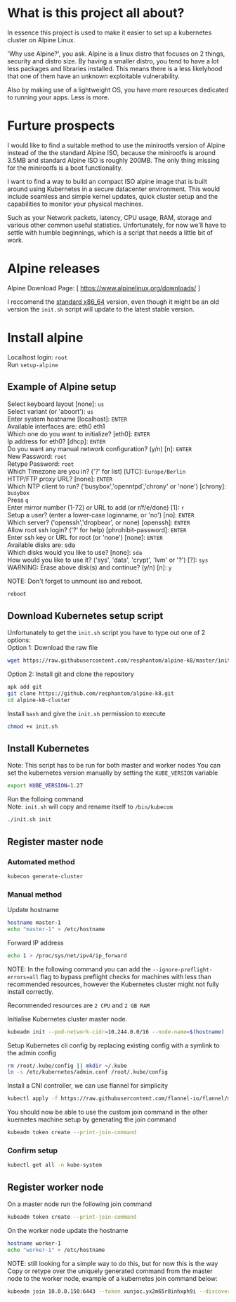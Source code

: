 # What is this project all about?

In essence this project is used to make it easier to set up a kubernetes cluster on Alpine Linux. 

'Why use Alpine?', you ask. Alpine is a linux distro that focuses on 2 things, security and distro size. By having a smaller distro, you tend to have a lot less packages and libraries installed. This means there is a less likelyhood that one of them have an unknown exploitable vulnerability. 

Also by making use of a lightweight OS, you have more resources dedicated to running your apps. Less is more.

# Furture prospects

I would like to find a suitable method to use the minirootfs version of Alpine instead of the the standard Alpine ISO, because the minirootfs is around 3.5MB and standard Alpine ISO is roughly 200MB. The only thing missing for the minirootfs is a boot functionality. 

I want to find a way to build an compact ISO alpine image that is built around using Kubernetes in a secure datacenter environment. This would include seamless and simple kernel updates, quick cluster setup and the capabilities to monitor your physical machines. 

Such as your Network packets, latency, CPU usage, RAM, storage and various other common useful statistics. Unfortunately, for now we'll have to settle with humble beginnings, which is a script that needs a little bit of work.

# Alpine releases

Alpine Download Page: [ https://www.alpinelinux.org/downloads/ ]

I reccomend the [standard x86_64] version, even though it might be an old version the `init.sh` script will update to the latest stable version.

# Install alpine
Localhost login: `root` \
Run `setup-alpine`

## Example of Alpine setup

Select keyboard layout [none]: `us` \
Select variant (or 'aboort'): `us` \
Enter system hostname [localhost]: `ENTER` \
Available interfaces are: eth0 eth1 \
Which one do you want to initialize? [eth0]: `ENTER` \
Ip address for eth0? [dhcp]: `ENTER` \
Do you want any manual network configuration? (y/n) [n]: `ENTER` \
New Password: `root` \
Retype Password: `root` \
Which Timezone are you in? ('?' for list) [UTC]: `Europe/Berlin` \
HTTP/FTP proxy URL? [none]: `ENTER` \
Which NTP client to run? ('busybox','openntpd','chrony' or 'none') [chrony]: `busybox` \
Press `q` \
Enter mirror number (1-72) or URL to add (or r/f/e/done) [1]: `r` \
Setup a user? (enter a lower-case loginname, or 'no') [no]: `ENTER` \
Which server? ('openssh','dropbear', or none) [openssh]: `ENTER` \
Allow root ssh login? ('?' for help) [phrohibit-password]: `ENTER` \
Enter ssh key or URL for root (or 'none') [none]: `ENTER` \
Available disks are: sda \
Which disks would you like to use? [none]: `sda` \
How would you like to use it? ('sys', 'data', 'crypt', 'lvm' or '?') [?]: `sys` \
WARNING: Erase above disk(s) and continue? (y/n) [n]: `y` 

NOTE: Don't forget to unmount iso and reboot.
```sh
reboot
```

## Download Kubernetes setup script
Unfortunately to get the `init.sh` script you have to type out one of 2 options: \
Option 1: Download the raw file
```sh
wget https://raw.githubusercontent.com/resphantom/alpine-k8/master/init.sh
```
Option 2: Install git and clone the repository
```sh
apk add git
git clone https://github.com/resphantom/alpine-k8.git
cd alpine-k8-cluster
```
Install `bash` and give the `init.sh` permission to execute
```sh
chmod +x init.sh
```

## Install Kubernetes
Note: This script has to be run for both master and worker nodes
You can set the kubernetes version manually by setting the `KUBE_VERSION` variable
```sh
export KUBE_VERSION=1.27
```
Run the folloing command \
Note: `init.sh` will copy and rename itself to `/bin/kubecom`
```sh
./init.sh init
```

## Register master node

### Automated method
```sh
kubecon generate-cluster
```

### Manual method
Update hostname
```sh
hostname master-1
echo "master-1" > /etc/hostname
```
Forward IP address
```sh
echo 1 > /proc/sys/net/ipv4/ip_forward
```

NOTE: In the following command you can add the `--ignore-preflight-errors=all` flag to bypass preflight checks for machines with less than recommended resources, however the Kubernetes cluster might not fully install correctly. 

Recommended resources are `2 CPU` and `2 GB RAM`

Initialise Kubernetes cluster master node. 
```sh
kubeadm init --pod-network-cidr=10.244.0.0/16 --node-name=$(hostname)
```
Setup Kubernetes cli config by replacing existing config with a symlink to the admin config
```sh
rm /root/.kube/config || mkdir ~/.kube
ln -s /etc/kubernetes/admin.conf /root/.kube/config
```
Install a CNI controller, we can use flannel for simplicity
```sh
kubectl apply -f https://raw.githubusercontent.com/flannel-io/flannel/master/Documentation/kube-flannel.yml
```
You should now be able to use the custom join command in the other kuernetes machine setup by generating the join command
```sh
kubeadm token create --print-join-command
```

### Confirm setup
```sh
kubectl get all -n kube-system
```

## Register worker node
On a master node run the following join command
```sh
kubeadm token create --print-join-command
```
On the worker node update the hostname
```sh
hostname worker-1
echo "worker-1" > /etc/hostname
````
NOTE: still looking for a simple way to do this, but for now this is the way \
Copy or retype over the uniquely generated command from the master node to the worker node, example of a kubernetes join command below: 
```sh
kubeadm join 10.0.0.150:6443 --token xunjoc.yx2m65r8inhxph9i --discovery-token-ca-cert-hash sha256:e38dd277fe1143771dfe17261d9862e5313d1cdf3922ea86f8f73b6c0a515798
```

[//]: # (SOME USEFUL LINKS )
[standard x86_64]: https://dl-cdn.alpinelinux.org/alpine/v3.18/releases/x86_64/alpine-standard-3.18.0-x86_64.iso
